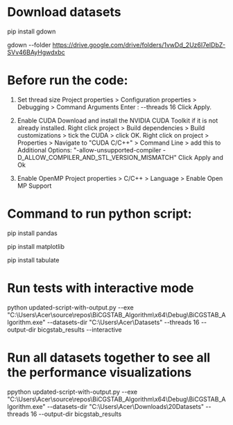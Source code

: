 # Download datasets
pip install gdown

gdown --folder https://drive.google.com/drive/folders/1vwDd_2Uz6I7eIDbZ-SVv46BAyHgwdxbc


# Before run the code:
1. Set thread size
Project properties > Configuration properties > Debugging > Command Arguments 
Enter : --threads 16
Click Apply.

2. Enable CUDA
Download and install the NVIDIA CUDA Toolkit if it is not already installed.
Right click project > Build dependencies > Build customizations > tick the CUDA > click OK.
Right click on project > Properties > Navigate to "CUDA C/C++" > Command Line > add this to Additional Options: "-allow-unsupported-compiler -D_ALLOW_COMPILER_AND_STL_VERSION_MISMATCH"
Click Apply and Ok

3. Enable OpenMP
Project properties > C/C++ > Language > Enable Open MP Support

# Command to run python script:
pip install pandas

pip install matplotlib 

pip install tabulate


# Run tests with interactive mode
python updated-script-with-output.py --exe "C:\Users\Acer\source\repos\BiCGSTAB_Algorithm\x64\Debug\BiCGSTAB_Algorithm.exe" --datasets-dir "C:\Users\Acer\Datasets" --threads 16 --output-dir bicgstab_results --interactive 

# Run all datasets together to see all the performance visualizations
ppython updated-script-with-output.py --exe "C:\Users\Acer\source\repos\BiCGSTAB_Algorithm\x64\Debug\BiCGSTAB_Algorithm.exe" --datasets-dir "C:\Users\Acer\Downloads\20Datasets" --threads 16 --output-dir bicgstab_results
